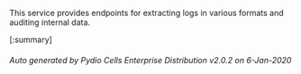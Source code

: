 






This service provides endpoints for extracting logs in various formats and auditing internal data.

[:summary]

###### Auto generated by Pydio Cells Enterprise Distribution v2.0.2 on 6-Jan-2020
